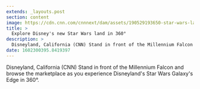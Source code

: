```yaml
--- 
extends: _layouts.post 
section: content 
image: https://cdn.cnn.com/cnnnext/dam/assets/190529193650-star-wars-land-cropped-360-vr-super-tease.jpg 
title: > 
  Explore Disney's new Star Wars land in 360° 
description: > 
  Disneyland, California (CNN) Stand in front of the Millennium Falcon and browse the marketplace as you experience Disneyland's Star Wars Galaxy's Edge in 360°. 
date: 1602300395.8419397 
--- 
```

Disneyland, California (CNN) Stand in front of the Millennium Falcon and browse the marketplace as you experience Disneyland's Star Wars Galaxy's Edge in 360°.